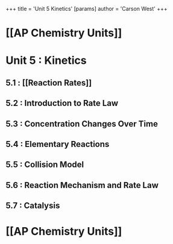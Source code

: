 +++
 title = 'Unit 5  Kinetics'
[params]
	author = 'Carson West'
+++
# [[AP Chemistry Units]]

# Unit 5 : Kinetics
## 5.1 : [[Reaction Rates]]
## 5.2 : Introduction to Rate Law
## 5.3 : Concentration Changes Over Time
## 5.4 : Elementary Reactions
## 5.5 : Collision Model
## 5.6 : Reaction Mechanism and Rate Law
## 5.7 : Catalysis

# [[AP Chemistry Units]]